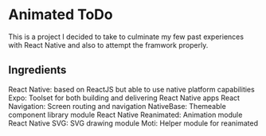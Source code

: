# Animated ToDo
This is a project I decided to take to culminate my few past experiences with React Native and also to attempt the framwork properly.

## Ingredients
React Native: based on ReactJS but able to use native platform capabilities
Expo: Toolset for both building and delivering React Native apps
React Navigation: Screen routing and navigation
NativeBase: Themeable component library module
React Native Reanimated: Animation module
React Native SVG: SVG drawing module
Moti: Helper module for reanimated
